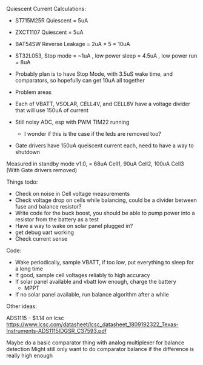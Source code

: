 Quiescent Current Calculations:
 - ST715M25R Quiescent = 5uA
 - ZXCT1107 Quiescent = 5uA
 - BAT54SW Reverse Leakage = 2uA * 5 = 10uA
 - ST32L053, Stop mode = ~1uA
	   , low power sleep = 4.5uA
	   , low power run = 8uA

 - Probably plan is to have Stop Mode, with 3.5uS wake time, and comparators, so hopefully can get 10uA all together

 - Problem areas
  - Each of VBATT, VSOLAR, CELL4V, and CELL8V have a voltage divider that will use 150uA of current
  - Still noisy ADC, esp with PWM TIM22 running
    - I wonder if this is the case if the leds are removed too?
  - Gate drivers have 150uA queiscent current each, need to have a way to shutdown


Measured in standby mode v1.0, = 68uA Cell1, 90uA Cell2, 100uA Cell3
(With Gate drivers removed)


Things todo:
 - Check on noise in Cell voltage measurements
 - Check voltage drop on cells while balancing, could be a divider between fuse and balance resistor?
 - Write code for the buck boost, you should be able to pump power into a resistor from the battery as a test
 - Have a way to wake on solar panel plugged in?
 - get debug uart working
 - Check current sense

Code:
 - Wake periodically, sample VBATT, if too low, put everything to sleep for a long time
 - If good, sample cell voltages reliably to high accuracy
 - If solar panel available and vbatt low enough, charge the battery
    - MPPT
 - If no solar panel available, run balance algorithm after a while

Other ideas:

ADS1115 - $1.14 on lcsc
https://www.lcsc.com/datasheet/lcsc_datasheet_1809192322_Texas-Instruments-ADS1115IDGSR_C37593.pdf

Maybe do a basic comparator thing with analog multiplexer for balance detection
Might still only want to do comparator balance if the difference is really high enough
